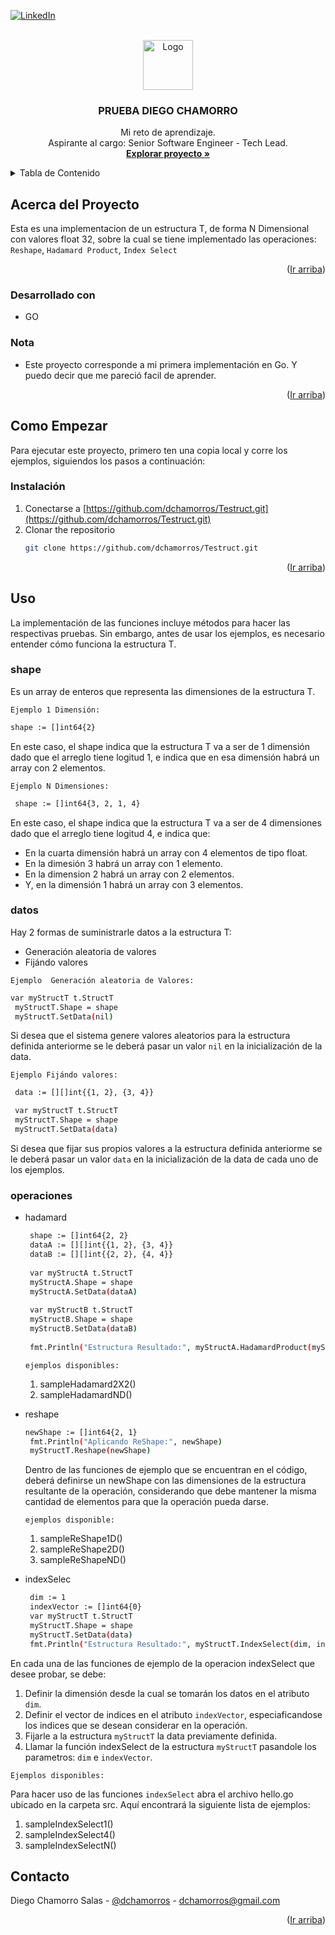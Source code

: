 
<a name="readme-top"></a>




<!-- PROJECT SHIELDS -->
<!--
*** I'm using markdown "reference style" links for readability.
*** Reference links are enclosed in brackets [ ] instead of parentheses ( ).
*** See the bottom of this document for the declaration of the reference variables
*** for contributors-url, forks-url, etc. This is an optional, concise syntax you may use.
*** https://www.markdownguide.org/basic-syntax/#reference-style-links

[![Contributors][contributors-shield]][contributors-url]
[![Forks][forks-shield]][forks-url]
[![Stargazers][stars-shield]][stars-url]
[![Issues][issues-shield]][issues-url]
[![MIT License][license-shield]][license-url]
-->
[![LinkedIn][linkedin-shield]][linkedin-url]



<!-- PROJECT LOGO -->
<br />
<div align="center">
  <a href="https://github.com/github_username/repo_name">
    <img src="https://pbs.twimg.com/profile_images/1524162331294543874/ikWkgx1g_400x400.jpg" alt="Logo" width="80" height="80">
  </a>

<h3 align="center">PRUEBA DIEGO CHAMORRO</h3>

  <p align="center">
    Mi reto de aprendizaje.
    <br />Aspirante al cargo: Senior Software Engineer - Tech Lead.
    <br />
    <a href="https://github.com/dchamorros/Testruct"><strong>Explorar proyecto »</strong></a>
    <!-- <br />
    <br />
    <a href="https://github.com/github_username/repo_name">View Demo</a>
    ·
    <a href="https://github.com/github_username/repo_name/issues">Report Bug</a>
    ·
    <a href="https://github.com/github_username/repo_name/issues">Request Feature</a> -->
  </p>
</div>



<!-- TABLE OF CONTENTS -->
<details>
  <summary>Tabla de Contenido</summary>
  <ol>
    <li>
      <a href="#about-the-project">About The Project</a>
      <ul>
        <li><a href="#built-with">Built With</a></li>
      </ul>
    </li>
    <li>
      <a href="#getting-started">Getting Started</a>
      <ul>
        <li><a href="#prerequisites">Prerequisites</a></li>
        <li><a href="#installation">Installation</a></li>
      </ul>
    </li>
    <li><a href="#usage">Usage</a></li>
    <li><a href="#roadmap">Roadmap</a></li>
    <li><a href="#contributing">Contributing</a></li>
    <li><a href="#license">License</a></li>
    <li><a href="#contact">Contact</a></li>
    <li><a href="#acknowledgments">Acknowledgments</a></li>
  </ol>
</details>



<!-- ABOUT THE PROJECT -->
## Acerca del Proyecto

Esta es una implementacion de un estructura T, de forma N Dimensional con valores float 32, sobre la cual se tiene implementado las operaciones: `Reshape`, `Hadamard Product`, `Index Select`


<p align="right">(<a href="#readme-top">Ir arriba</a>)</p>



### Desarrollado con

* GO

### Nota

* Este proyecto corresponde a mi primera implementación en Go. Y puedo decir que me pareció facil de aprender.

<p align="right">(<a href="#readme-top">Ir arriba</a>)</p>



<!-- GETTING STARTED -->
## Como Empezar

Para ejecutar este proyecto, primero ten una copia local y corre los ejemplos, siguiendos los pasos a continuación:


### Instalación

1. Conectarse a [https://github.com/dchamorros/Testruct.git](https://github.com/dchamorros/Testruct.git)
2. Clonar the repositorio
   ```sh
   git clone https://github.com/dchamorros/Testruct.git
   ```

<p align="right">(<a href="#readme-top">Ir arriba</a>)</p>



<!-- USAGE EXAMPLES -->
## Uso

La implementación de las funciones incluye métodos para hacer las respectivas pruebas. Sin embargo, antes de usar los ejemplos, es necesario entender cómo funciona la estructura T.

### shape
Es un array de enteros que representa las dimensiones de la estructura T.
 
 `Ejemplo 1 Dimensión:`
   ```sh
   shape := []int64{2}
   ```
   En este caso, el shape indica que la estructura T va a ser de 1 dimensión dado que el arreglo tiene logitud 1, e indica que en esa dimensión habrá un array con 2 elementos.

   `Ejemplo N Dimensiones:`
  ```sh
   shape := []int64{3, 2, 1, 4}
   ```
   En este caso, el shape indica que la estructura T va a ser de 4 dimensiones dado que el arreglo tiene logitud 4, e indica que:
   - En la cuarta dimensión habrá un array con 4 elementos de tipo float. 
   - En la dimesión 3 habrá un array con 1 elemento.
   - En la dimension 2 habrá un array con 2 elementos.
   - Y, en la dimensión 1 habrá un array con 3 elementos.

### datos
Hay 2 formas de suministrarle datos a la estructura T:

- Generación aleatoria de valores
- Fijándo valores

 
 `Ejemplo  Generación aleatoria de Valores:`
   ```sh
   var myStructT t.StructT
	myStructT.Shape = shape
	myStructT.SetData(nil)
   ```
   Si desea que el sistema genere valores aleatorios para la estructura definida anteriorme se le deberá pasar un valor `nil` en la inicialización de la data.


   `Ejemplo Fijándo valores:`
   ```sh
    data := [][]int{{1, 2}, {3, 4}}

    var myStructT t.StructT
	myStructT.Shape = shape
	myStructT.SetData(data)
   ```
   Si desea que fijar sus propios valores a la estructura definida anteriorme se le deberá pasar un valor `data` en la inicialización de la data de cada uno de los ejemplos.


### operaciones
- hadamard

   ```sh
    shape := []int64{2, 2}
	dataA := [][]int{{1, 2}, {3, 4}}
	dataB := [][]int{{2, 2}, {4, 4}}
	
    var myStructA t.StructT
	myStructA.Shape = shape
	myStructA.SetData(dataA)
	
	var myStructB t.StructT
	myStructB.Shape = shape
	myStructB.SetData(dataB)
	
	fmt.Println("Estructura Resultado:", myStructA.HadamardProduct(myStructA, myStructB))
   ```
    `ejemplos disponibles:`
    1. sampleHadamard2X2()
    2. sampleHadamardND()

- reshape

   ```sh
   newShape := []int64{2, 1}
	fmt.Println("Aplicando ReShape:", newShape)
	myStructT.Reshape(newShape)
   ```
   Dentro de las funciones de ejemplo que se encuentran en el código, deberá definirse un newShape con las dimensiones de la estructura resultante de la operación, considerando que debe mantener la misma cantidad de elementos para que la operación pueda darse.

   `ejemplos disponible:`
    1. sampleReShape1D()
    2. sampleReShape2D()
    3. sampleReShapeND()


- indexSelec

   ```sh
    dim := 1
	indexVector := []int64{0}
	var myStructT t.StructT
	myStructT.Shape = shape
	myStructT.SetData(data)
	fmt.Println("Estructura Resultado:", myStructT.IndexSelect(dim, indexVector))
   ```
En cada una de las funciones de ejemplo de la operacion indexSelect que desee probar, se debe:
1. Definir la dimensión desde la cual se tomarán los datos en el atributo `dim`.
2. Definir el vector de indices en el atributo `indexVector`, especiaficandose los indices que se desean considerar en la operación.
3. Fijarle a la estructura `myStructT` la data previamente definida.
4. Llamar la función indexSelect de la estructura `myStructT` pasandole los parametros: `dim` e `indexVector`.

`Ejemplos disponibles:`

Para hacer uso de las funciones `indexSelect` abra el archivo hello.go ubicado en la carpeta src. Aquí encontrará la siguiente lista de ejemplos:

1. sampleIndexSelect1()
2. sampleIndexSelect4()
3. sampleIndexSelectN()




<!-- CONTACT -->
## Contacto

Diego Chamorro Salas - [@dchamorros](https://twitter.com/dchamorros) - dchamorros@gmail.com

<p align="right">(<a href="#readme-top">Ir arriba</a>)</p>





<!-- MARKDOWN LINKS & IMAGES -->
<!-- https://www.markdownguide.org/basic-syntax/#reference-style-links -->
[contributors-shield]: https://img.shields.io/github/contributors/github_username/repo_name.svg?style=for-the-badge
[contributors-url]: https://github.com/github_username/repo_name/graphs/contributors
[forks-shield]: https://img.shields.io/github/forks/github_username/repo_name.svg?style=for-the-badge
[forks-url]: https://github.com/github_username/repo_name/network/members
[stars-shield]: https://img.shields.io/github/stars/github_username/repo_name.svg?style=for-the-badge
[stars-url]: https://github.com/github_username/repo_name/stargazers
[issues-shield]: https://img.shields.io/github/issues/github_username/repo_name.svg?style=for-the-badge
[issues-url]: https://github.com/github_username/repo_name/issues
[license-shield]: https://img.shields.io/github/license/github_username/repo_name.svg?style=for-the-badge
[license-url]: https://github.com/github_username/repo_name/blob/master/LICENSE.txt
[linkedin-shield]: https://img.shields.io/badge/-LinkedIn-black.svg?style=for-the-badge&logo=linkedin&colorB=555
[linkedin-url]: https://linkedin.com/in/dchamorros
[product-screenshot]: images/screenshot.png
[Next.js]:https://go.dev/images/go-logo-white.svg-000000?style=for-the-badge&logo=nextdotjs&logoColor=white
[Next-url]: https://nextjs.org/
[React.js]: https://img.shields.io/badge/React-20232A?style=for-the-badge&logo=react&logoColor=61DAFB
[React-url]: https://reactjs.org/
[Vue.js]: https://img.shields.io/badge/Vue.js-35495E?style=for-the-badge&logo=vuedotjs&logoColor=4FC08D
[Vue-url]: https://vuejs.org/
[Angular.io]: https://img.shields.io/badge/Angular-DD0031?style=for-the-badge&logo=angular&logoColor=white
[Angular-url]: https://angular.io/
[Svelte.dev]: https://img.shields.io/badge/Svelte-4A4A55?style=for-the-badge&logo=svelte&logoColor=FF3E00
[Svelte-url]: https://svelte.dev/
[Laravel.com]: https://img.shields.io/badge/Laravel-FF2D20?style=for-the-badge&logo=laravel&logoColor=white
[Laravel-url]: https://laravel.com
[Bootstrap.com]: https://img.shields.io/badge/Bootstrap-563D7C?style=for-the-badge&logo=bootstrap&logoColor=white
[Bootstrap-url]: https://getbootstrap.com
[JQuery.com]: https://img.shields.io/badge/jQuery-0769AD?style=for-the-badge&logo=jquery&logoColor=white
[JQuery-url]: https://jquery.com 
